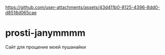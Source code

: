 

https://github.com/user-attachments/assets/43d411b0-8125-4396-8dd0-d8518d065cae

# prosti-janymmmm
Сайт для прощение моей пушанайки
